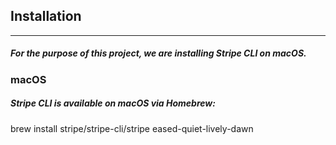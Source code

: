 ## Installation

---

##### For the purpose of this project, we are installing Stripe CLI on macOS.

### macOS

##### Stripe CLI is available on macOS via Homebrew:

brew install stripe/stripe-cli/stripe
eased-quiet-lively-dawn
